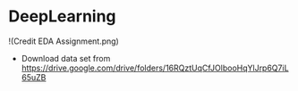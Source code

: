 # DeepLearning

!(Credit EDA Assignment.png)
- Download data set from https://drive.google.com/drive/folders/16RQztUqCfJOlbooHqYlJrp6Q7iL65uZB